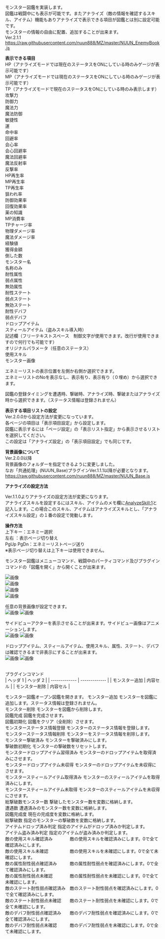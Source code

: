 モンスター図鑑を実装します。<br>
図鑑は戦闘中にも表示が可能です。またアナライズ（敵の情報を確認するスキル、アイテム）機能もありアナライズで表示できる項目が図鑑とは別に設定可能です。<br>
モンスターの情報の自由に配置、追加することが出来ます。<br>
Ver.2.1.1<br>
https://raw.githubusercontent.com/nuun888/MZ/master/NUUN_EnemyBook.js<br>

<B>表示できる項目</B><br>
HP（アナライズモードでは現在のステータスをONにしている時のみゲージが表示可能です）<br>
MP（アナライズモードでは現在のステータスをONにしている時のみゲージが表示可能です）<br>
TP（アナライズモードで現在のステータスをONにしている時のみ表示します）<br>
攻撃力<br>
防御力<br>
魔法力<br>
魔法防御<br>
敏捷性<br>
運<br>
命中率<br>
回避率<br>
会心率<br>
会心回避率<br>
魔法回避率<br>
魔法反射率<br>
反撃率<br>
HP再生率<br>
MP再生率<br>
TP再生率<br>
狙われ率<br>
防御効果率<br>
回復効果率<br>
薬の知識<br>
MP消費率<br>
TPチャージ率<br>
物理ダメージ率<br>
魔法ダメージ率<br>
経験値<br>
獲得金額<br>
倒した数<br>
モンスター名<br>
名称のみ<br>
耐性属性<br>
弱点属性<br>
無効属性<br>
耐性ステート<br>
弱点ステート<br>
無効ステート<br>
耐性デバフ<br>
弱点デバフ<br>
ドロップアイテム<br>
スティールアイテム（盗みスキル導入時）<br>
記述欄（フリーテキストスペース　制御文字が使用できます。改行が使用できますので何行でも可能です）<br>
オリジナルパラメータ（任意のステータス）<br>
使用スキル<br>
モンスター画像<br>

エネミーリストの表示位置を左側か右側か選択できます。<br>
エネミーリストのNoを表示なし、表示有り、表示有り（０埋め）から選択できます。<br>

図鑑の登録タイミングを遭遇時、撃破時、アナライズ時、撃破またはアナライズ時から選択できます。（ステータス情報は登録されません）<br>

<B>表示する項目リストの設定</B><br>
Ver.2.0.0から設定方法が変更になっています。<br>
各ページの項目は「表示項目設定」から設定します。<br>
図鑑に表示するには「ページ設定」の「表示リスト指定」から表示させるリストを選択してください。<br>
この設定は「アナライズ設定」の「表示項目設定」でも同じです。<br>

<B>背景画像について</B><br>
Ver.2.0.0以降<br>
背景画像のフォルダーを指定できるように変更しました。<br>
なお「共通処理」(NUUN_Base)プラグインVer.1.1.1以降が必要となります。<br>
https://raw.githubusercontent.com/nuun888/MZ/master/NUUN_Base.js

<B>アナライズの設定方法</B><br>

Ver.1.1.0よりアナライズの設定方法が変更になります。<br>
アナライズスキルを設定するにはスキル、アイテムのメモ欄に<AnalyzeSkill:1>と記入します。この場合このスキル、アイテムはアナライズスキルとし、「アナライズスキル設定」の１番の設定で発動します。<br>

<B>操作方法</B><br>
上下キー：エネミー選択<br>
左右 ：表示ページ切り替え<br>
PgUp PgDn：エネミーリストページ送り<br>
※表示ページ切り替えは上下キーは使用できません。<br>

モンスター図鑑はメニューコマンド、戦闘中のパーティコマンド及びプラグインコマンドの「図鑑を開く」から開くことが出来ます。<br>

![画像](img/EnemyBook1.png)<br>
![画像](img/EnemyBook2.png)<br>
![画像](img/EnemyBook3.png)<br>
![画像](img/EnemyBook4.png)<br>

任意の背景画像が設定できます。<br>
![画像](img/EnemyBook8.png)
![画像](img/EnemyBook12.png)

サイドビューアクターを表示させることが出来ます。サイドビュー画像はアニメーションします。<br>
![画像](img/EnemyBook10.png)
![画像](img/EnemyBook11.png)

ドロップアイテム、スティールアイテム、使用スキル、属性、ステート、デバフは確認できるまで非表示にすることが出来ます。<br>
![画像](img/EnemyBook19.png)
![画像](img/EnemyBook20.png)<br>

<br>プラグインコマンド</B><br>
| ヘッダ 1 | ヘッダ 2 |
| ------------- | ------------- |
| モンスター追加  | 内容セル  |
| モンスター削除  | 内容セル  |
<tr>モンスター図鑑オープン</tr><tr>図鑑を開きます。</tr>
モンスター追加              モンスターを図鑑に追加します。ステータス情報は登録されません。<br>
モンスター削除              モンスターを図鑑から削除します。<br>
図鑑完成                    図鑑を完成させます。<br>
図鑑初期化                  図鑑をクリア（全削除）させます。<br>
モンスターステータス情報登録  モンスターのステータス情報を登録します。<br>
モンスターステータス情報削除  モンスターをステータス情報を削除します。<br>
モンスター撃破済み           モンスターを撃破済みにします。<br>
撃破数初期化                 モンスターの撃破数をリセットします。<br>
モンスタードロップアイテム習得済み    モンスターのドロップアイテムを取得済みにさせます。<br>
モンスタードロップアイテム未収得      モンスターのドロップアイテムを未収得にさせます。<br>
モンスタースティールアイテム取得済み  モンスターのスティールアイテムを取得済みにします。<br>
モンスタースティールアイテム未取得   モンスターのスティールアイテムを未収得にさせます。<br>
総撃破数モンスター数          撃破したモンスター数を変数に格納します。<br>
遭遇数                      遭遇済みのモンスター数を変数に格納します。<br>
図鑑完成度                   現在の完成度を変数に格納します。<br>
総撃破数                    指定のモンスターの撃破数を変数に格納します。<br>
アイテムドロップ済み判定      指定のアイテムがドロップ済みか判定します。<br>
アイテム盗み済み判定         指定のアイテムが盗み済みか判定します。<br>
敵の使用スキル確認済み　　　　敵の使用スキルを確認済みにします。0で全て確認済みにします。<br>
敵の使用スキル未確認　　　　　敵の使用スキルを未確認にします。0で全て未確認にします。<br>
敵の属性耐性弱点確認済み　　　敵の属性耐性弱点を確認済みにします。0で全て確認済みにします。<br>
敵の属性耐性弱点未確認　　　　敵の属性耐性弱点を未確認にします。0で全て未確認にします。<br>
敵のステート耐性弱点確認済み　敵のステート耐性弱点を確認済みにします。0で全て確認済みにします。<br>
敵のステート耐性弱点未確認　　敵のステート耐性弱点を未確認にします。0で全て未確認にします。<br>
敵のデバフ耐性弱点確認済み　　敵のデバフ耐性弱点を確認済みにします。0で全て確認済みにします。<br>
敵のデバフ耐性弱点未確認　　　敵のデバフ耐性弱点を未確認にします。0で全て未確認にします。<br>
